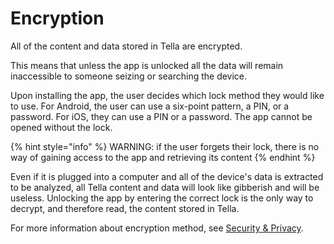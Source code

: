 # Encryption

All of the content and data stored in Tella are encrypted.&#x20;

This means that unless the app is unlocked all the data will remain inaccessible to someone seizing or searching the device.&#x20;

Upon installing the app, the user decides which lock method they would like to use. For Android, the user can use a six-point pattern, a PIN, or a password. For iOS, they can use a PIN or a password. The app cannot be opened without the lock.

{% hint style="info" %}
WARNING: if the user forgets their lock, there is no way of gaining access to the app and retrieving its content
{% endhint %}

Even if it is plugged into a computer and all of the device's data is extracted to be analyzed, all Tella content and data will look like gibberish and will be useless. Unlocking the app by entering the correct lock is the only way to decrypt, and therefore read, the content stored in Tella.

For more information about encryption method, see [Security & Privacy](broken-reference).
